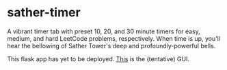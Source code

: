 # sather-timer

A vibrant timer tab with preset 10, 20, and 30 minute timers for easy, medium, and hard LeetCode problems, respectively.
When time is up, you'll hear the bellowing of Sather Tower's deep and profoundly-powerful bells.

This flask app has yet to be deployed. 
<a href="https://user-images.githubusercontent.com/97089429/186276075-21e47a43-454f-45dd-abb0-21c9baa0b878.png">This</a>
 is the (tentative) GUI.
